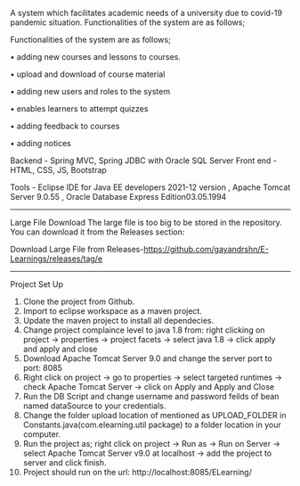 A system which facilitates academic needs of a university due to covid-19 pandemic situation.
Functionalities of the system are as follows;

Functionalities of the system are as follows;

• adding new courses and lessons to courses.

• upload and download of course material

• adding new users and roles to the system

• enables learners to attempt quizzes

• adding feedback to courses

• adding notices

Backend - Spring MVC, Spring JDBC with Oracle SQL Server Front end - HTML, CSS, JS, Bootstrap

Tools - Eclipse IDE for Java EE developers 2021-12 version , Apache Tomcat Server 9.0.55 , Oracle Database Express Edition03.05.1994

-------------------------------------------------------------------------------------------------------------------------------------------------------------------------------------------
Large File Download
The large file is too big to be stored in the repository. You can download it from the Releases section:

Download Large File from Releases-https://github.com/gayandrshn/E-Learnings/releases/tag/e

--------------------------------------------------------------------------------------------------
Project Set Up
1.	Clone the project from Github.
2.	Import to eclipse workspace as a maven project.
3.	Update the maven project to install all dependecies.
4.	Change project complaince level to java 1.8 from: right clicking on project -> properties -> project facets -> select java 1.8 -> click apply and apply and close
5.	Download Apache Tomcat Server 9.0 and change the server port to port: 8085
6.	Right click on project -> go to properties -> select targeted runtimes -> check Apache Tomcat Server -> click on Apply and Apply and Close
7.	Run the DB Script and change username and password feilds of bean named dataSource to your credentials.
8.	Change the folder upload location of mentioned as UPLOAD_FOLDER in Constants.java(com.elearning.util package) to a folder location in your computer.
9.	Run the project as; right click on project -> Run as -> Run on Server -> select Apache Tomcat Server v9.0 at localhost -> add the project to server and click finish.
10.	Project should run on the url: http://localhost:8085/ELearning/


